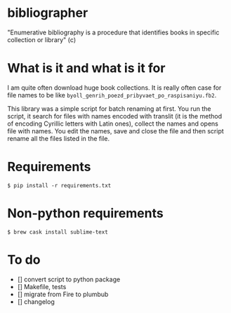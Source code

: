 # bibliographer

"Enumerative bibliography is a procedure that identifies books in specific collection or library" (с)

# What is it and what is it for

I am quite often download huge book collections. It is really often case for file names to be like `byoll_genrih_poezd_pribyvaet_po_raspisaniyu.fb2`.

This library was a simple script for batch renaming at first. You run the script, it search for files with names encoded with translit (it is the method of encoding Cyrillic letters with Latin ones), collect the names and opens file with names. You edit the names, save and close the file and then script rename all the files listed in the file.


# Requirements
```
$ pip install -r requirements.txt
```
# Non-python requirements
`$ brew cask install sublime-text`


# To do
- [] convert script to python package
- [] Makefile, tests
- [] migrate from Fire to plumbub
- [] changelog
